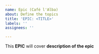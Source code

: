 ```yaml
---
name: Epic (Café l'Alba)
about: Define the topics
title: 'EPIC: <TITLE>'
labels: ''
assignees: ''

---
```


This **EPIC** will cover **description of the epic**
